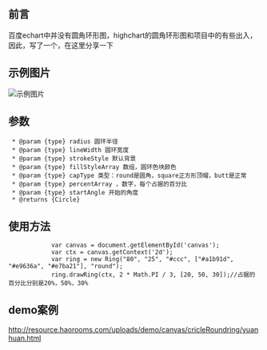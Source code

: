 ## 前言
百度echart中并没有圆角环形图，highchart的圆角环形图和项目中的有些出入，因此，写了一个，在这里分享一下

## 示例图片

![示例图片](https://github.com/confidence68/cricleRoundring/blob/master/exmaple.png)

## 参数


	 * @param {type} radius 圆环半径
	 * @param {type} lineWidth 圆环宽度
	 * @param {type} strokeStyle 默认背景
	 * @param {type} fillStyleArray 数组，圆环色块颜色
	 * @param {type} capType 类型：round是圆角，square正方形顶帽，butt是正常
	 * @param {type} percentArray ，数字，每个占据的百分比
	 * @param {type} startAngle 开始的角度
	 * @returns {Circle} 



## 使用方法


	            var canvas = document.getElementById('canvas');
	            var ctx = canvas.getContext('2d');
	            var ring = new Ring("80", "25", "#ccc", ["#a1b91d", "#e9636a", "#e7ba21"], "round");
	            ring.drawRing(ctx, 2 * Math.PI / 3, [20, 50, 30]);//占据的百分比分别是20%，50%，30%



## demo案例

http://resource.haorooms.com/uploads/demo/canvas/cricleRoundring/yuanhuan.html

